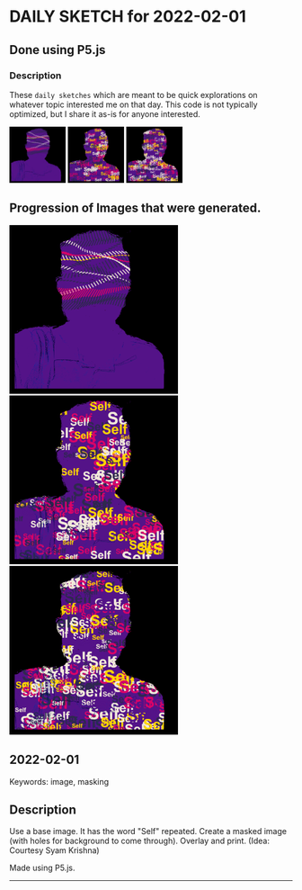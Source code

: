 # DAILY SKETCH for 2022-02-01

## Done using P5.js

### Description

These `daily sketches` which are meant to be quick explorations     on whatever topic interested me on that day. This code is not typically optimized, but I share it as-is     for anyone interested.

<img src = 'images/keep_2022-02-01-23-04-19.png' width = '100'> <img src = 'images/keep_2022-02-01-23-11-51.png' width = '100'> <img src = 'images/keep_2022-02-01-23-12-43.png' width = '100'> 

## Progression of Images that were generated.

<img src = 'images/keep_2022-02-01-23-04-19.png' width = '300'> 
<img src = 'images/keep_2022-02-01-23-11-51.png' width = '300'> 
<img src = 'images/keep_2022-02-01-23-12-43.png' width = '300'> 




## 2022-02-01
Keywords: image, masking
 

## Description 

 Use a base image. It has the word "Self" repeated.
 Create a masked image (with holes for background to come through).
 Overlay and print. (Idea: Courtesy Syam Krishna)
 

Made using P5.js. 

-----

